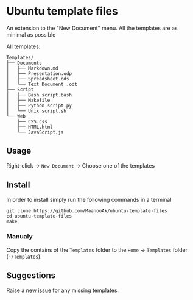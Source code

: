 # Ubuntu template files

An extension to the "New Document" menu. All the templates are as minimal as possible

All templates:
<!-- TREE START -->
```
Templates/
├── Documents
│   ├── Markdown.md
│   ├── Presentation.odp
│   ├── Spreadsheet.ods
│   └── Text Document .odt
├── Script
│   ├── Bash script.bash
│   ├── Makefile
│   ├── Python script.py
│   └── Unix script.sh
└── Web
    ├── CSS.css
    ├── HTML.html
    └── JavaScript.js
```
<!-- TREE END -->

## Usage

Right-click → `New Document` → Choose one of the templates

## Install

In order to install simply run the following commands in a terminal
```
git clone https://github.com/MaanooAk/ubuntu-template-files
cd ubuntu-template-files
make

```

### Manualy

Copy the contains of the `Templates` folder to the `Home` → `Templates` folder (`~/Templates`).

## Suggestions

Raise a [new issue](https://github.com/MaanooAk/ubuntu-template-files/issues/new) for any missing templates.
